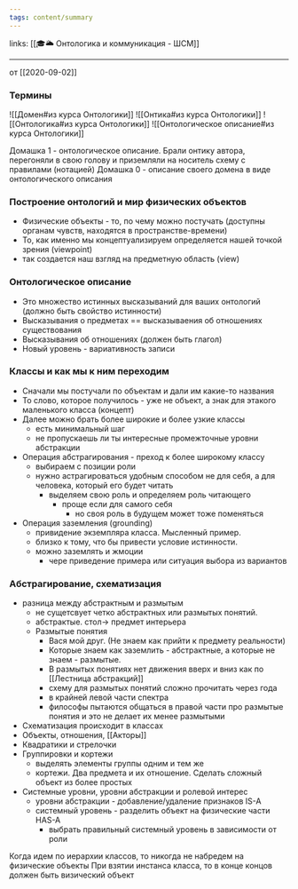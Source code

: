 ```yaml
---
tags: content/summary
---
```

links: [[🎓🌥️ Онтологика и коммуникация - ШСМ]]

---

 от [[2020-09-02]]

### Термины
![[Домен#из курса Онтологики]]
![[Онтика#из курса Онтологики]]
![[Онтологика#из курса Онтологики]]
 ![[Онтологическое описание#из курса Онтологики]]

Домашка 1 - онтологическое описание. Брали онтику автора, перегоняли в свою голову и приземляли на носитель схему с правилами (нотацией)
Домашка 0 - описание своего домена в виде онтологического описания

### Построение онтологий и мир физических объектов
- Физические объекты - то, по чему можно постучать (доступны органам чувств, находятся в пространстве-времени)
- То, как именно мы концептуализируем определяется нашей точкой зрения (viewpoint)
- так создается наш взгляд на предметную область (view)

### Онтологическое описание
- Это множество истинных высказываний для ваших онтологий (должно быть свойство истинности)
- Высказывания о предметах == высказываения об отношениях существования
- Высказывания об отношениях (должен быть глагол)
- Новый уровень - вариативность записи

### Классы и как мы к ним переходим
- Сначали мы постучали по объектам и дали им какие-то названия
- То слово, которое получилось - уже не объект, а знак для этакого маленького класса (концепт)
- Далее можно брать более широкие и более узкие классы 
    - есть минимальный шаг 
    - не пропускаешь ли ты интересные промежточные уровни абстракции
- Операция абстрагирования - преход к более широкому классу 
    - выбираем с позиции роли
    - нужно астрагироваться удобным способом не для себя, а для человека, который его будет читать
        - выделяем свою роль и определяем роль читающего
            - проще если для самого себя
                - но своя роль в будущем может тоже поменяться
- Операция заземления (grounding)
    - привидение экземпляра класса. Мысленный пример.
    - близко к тому, что бы привести условие истинности.
    - можно заземлять и жмоции
        - чере приведение примера или ситуация выбора из вариантов

### Абстрагирование, схематизация
- разница между абстрактным и размытым 
    - не сущетсвует четко абстрактных или размытых понятий.
    - абстрактые. стол-> предмет интерьера
    - Размытые понятия
        - Вася мой друг. (Не знаем как прийти к предмету реальности)
        - Которые знаем как заземлить - абстрактные, а которые не знаем - размытые.
        - В размытых понятиях нет движения вверх и вниз как по [[Лестница абстракций]]
        - схему для размытых понятий сложно прочитать через года
        - в крайней левой части спектра
        - философы пытаются общаться в правой части про размытые понятия и это не делает их менее размытыми
- Схематизация происходит в классах
- Объекты, отношения, [[Акторы]]
- Квадратики и стрелочки
- Группировки и кортежи
    - выделять элементы группы одним и тем же
    - кортежи. Два предмета и их отношение. Сделать сложный объект из более простых
- Системные уровни, уровни абстракции и ролевой интерес
    - уровни абстракции - добавление/удаление признаков IS-A
    - системный уровень - разделить объект на физические части HAS-A
        - выбрать правильный системный уровень в зависимости от роли


Когда идем по иерархии классов, то никогда не набредем на физические объекты
При взятии инстанса класса, то в конце концов должен быть визический объект